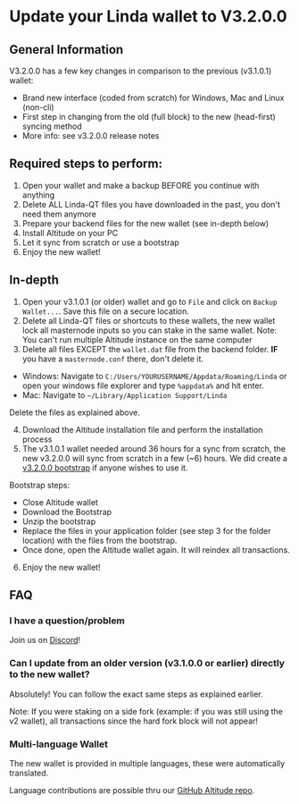 # Update your Linda wallet to V3.2.0.0
## General Information
V3.2.0.0 has a few key changes in comparison to the previous (v3.1.0.1) wallet:
* Brand new interface (coded from scratch) for Windows, Mac and Linux (non-cli)
* First step in changing from the old (full block) to the new (head-first) syncing method
* More info: see v3.2.0.0 release notes

## Required steps to perform:
1. Open your wallet and make a backup BEFORE you continue with anything
2. Delete ALL Linda-QT files you have downloaded in the past, you don't need them anymore
3. Prepare your backend files for the new wallet (see in-depth below)
4. Install Altitude on your PC
5. Let it sync from scratch or use a bootstrap
6. Enjoy the new wallet!

## In-depth
1. Open your v3.1.0.1 (or older) wallet and go to `File` and click on `Backup Wallet...`.
Save this file on a secure location.
2. Delete all Linda-QT files or shortcuts to these wallets, the new wallet lock all masternode inputs so you can stake in the same wallet.
Note: You can't run multiple Altitude instance on the same computer
3. Delete all files EXCEPT the `wallet.dat` file from the backend folder. __IF__ you have a `masternode.conf` there, don't delete it.
* Windows: Navigate to `C:/Users/YOURUSERNAME/Appdata/Roaming/Linda` or open your windows file explorer and type `%appdata%` and hit enter.
* Mac: Navigate to `~/Library/Application Support/Linda`

Delete the files as explained above.

4. Download the Altitude installation file and perform the installation process
5. The v3.1.0.1 wallet needed around 36 hours for a sync from scratch, the new v3.2.0.0 will sync from scratch in a few (~6) hours. We did create a [v3.2.0.0 bootstrap](https://drive.google.com/open?id=1vJr59oEIKlPWUMo8Uzf87HOPKPETdOcj) if anyone wishes to use it.

Bootstrap steps:
* Close Altitude wallet
* Download the Bootstrap
* Unzip the bootstrap
* Replace the files in your application folder (see step 3 for the folder location) with the files from the bootstrap.
* Once done, open the Altitude wallet again. It will reindex all transactions.
6. Enjoy the new wallet!

## FAQ
### I have a question/problem
Join us on [Discord](https://discord.gg/SHNjQBv)!

### Can I update from an older version (v3.1.0.0 or earlier) directly to the new wallet?
Absolutely! You can follow the exact same steps as explained earlier.

Note: If you were staking on a side fork (example: if you was still using the v2 wallet), all transactions since the hard fork block will not appear!

### Multi-language Wallet
The new wallet is provided in multiple languages, these were automatically translated.

Language contributions are possible thru our [GitHub Altitude repo](https://github.com/TheLindaProjectInc/Altitude).
